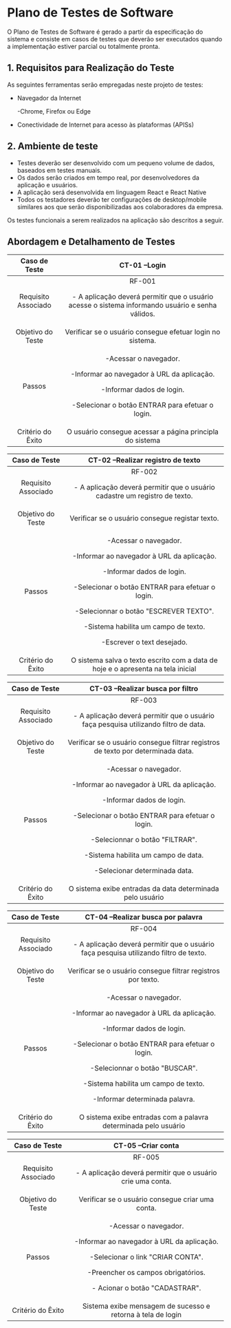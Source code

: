# Plano de Testes de Software

O Plano de Testes de Software é gerado a partir da especificação do sistema e consiste em casos de testes que deverão ser executados quando a implementação estiver parcial ou totalmente pronta.

##  1. Requisitos para Realização do Teste

As seguintes ferramentas serão empregadas neste projeto de testes:

- Navegador da Internet <p>-Chrome, Firefox ou Edge
- Conectividade de Internet para acesso às plataformas (APISs)

##  2. Ambiente de teste

- Testes deverão ser desenvolvido com um pequeno volume de dados, baseados em testes manuais.
- Os dados serão criados em tempo real, por desenvolvedores da aplicação e usuários.
- A aplicação será desenvolvida em linguagem React e React Native
- Todos os testadores deverão ter configurações de desktop/mobile similares aos que serão disponibilizadas aos colaboradores da empresa.

Os testes funcionais a serem realizados na aplicação são descritos a seguir.

## Abordagem e Detalhamento de Testes

|**Caso de Teste**|**CT-01 –Login**|
| :-: | :-: |
|Requisito Associado|RF-001 <p> - A aplicação deverá permitir que o usuário acesse o sistema informando usuário e senha válidos.|
|Objetivo do Teste|Verificar se o usuário consegue efetuar login no sistema.|
|Passos|<p>-Acessar o navegador.<p>-Informar ao navegador à URL da aplicação.<p>-Informar dados de login.<p>-Selecionar o botão ENTRAR para efetuar o login.|
|Critério do Êxito| O usuário consegue acessar a página principla do sistema|

|**Caso de Teste**|**CT-02 –Realizar registro de texto**|
| :-: | :-: |
|Requisito Associado|RF-002 <p> - A aplicação deverá permitir que o usuário cadastre um registro de texto.|
|Objetivo do Teste|Verificar se o usuário consegue registar texto.|
|Passos|<p>-Acessar o navegador.<p>-Informar ao navegador à URL da aplicação.<p>-Informar dados de login.<p>-Selecionar o botão ENTRAR para efetuar o login.<p>-Selecionnar o botão "ESCREVER TEXTO".<p>-Sistema habilita um campo de texto.<p>-Escrever o text desejado.|
|Critério do Êxito| O sistema salva o texto escrito com a data de hoje e o apresenta na tela inicial|

|**Caso de Teste**|**CT-03 –Realizar busca por filtro**|
| :-: | :-: |
|Requisito Associado|RF-003 <p> - A aplicação deverá permitir que o usuário faça pesquisa utilizando filtro de data.|
|Objetivo do Teste|Verificar se o usuário consegue filtrar registros de texto por determinada data.|
|Passos|<p>-Acessar o navegador.<p>-Informar ao navegador à URL da aplicação.<p>-Informar dados de login.<p>-Selecionar o botão ENTRAR para efetuar o login.<p>-Selecionnar o botão "FILTRAR".<p>-Sistema habilita um campo de data.<p>-Selecionar determinada data.|
|Critério do Êxito| O sistema exibe entradas da data determinada pelo usuário|

|**Caso de Teste**|**CT-04 –Realizar busca por palavra**|
| :-: | :-: |
|Requisito Associado|RF-004 <p> - A aplicação deverá permitir que o usuário faça pesquisa utilizando filtro de texto.|
|Objetivo do Teste|Verificar se o usuário consegue filtrar registros por texto.|
|Passos|<p>-Acessar o navegador.<p>-Informar ao navegador à URL da aplicação.<p>-Informar dados de login.<p>-Selecionar o botão ENTRAR para efetuar o login.<p>-Selecionnar o botão "BUSCAR".<p>-Sistema habilita um campo de texto.<p>-Informar determinada palavra.|
|Critério do Êxito| O sistema exibe entradas com a palavra determinada pelo usuário|

|**Caso de Teste**|**CT-05 –Criar conta**|
| :-: | :-: |
|Requisito Associado|RF-005 <p> - A aplicação deverá permitir que o usuário crie uma conta.|
|Objetivo do Teste|Verificar se o usuário consegue criar uma conta.|
|Passos|<p>-Acessar o navegador.<p>-Informar ao navegador à URL da aplicação.<p>-Selecionar o link "CRIAR CONTA".<p>-Preencher os campos obrigatórios.<p>- Acionar o botão "CADASTRAR".|
|Critério do Êxito| Sistema exibe mensagem de sucesso e retorna à tela de login|
